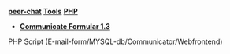 **[peer-chat](../)** **[Tools](../tools/)** **[PHP](#)**

* **[Communicate Formular 1.3](communicate.zip)**

PHP Script (E-mail-form/MYSQL-db/Communicator/Webfrontend)
